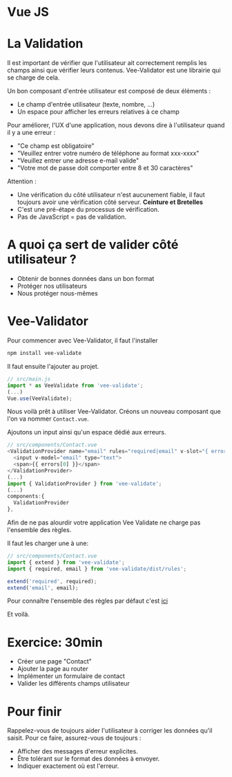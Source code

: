 Vue JS
=
La Validation
==

Il est important de vérifier que l'utilisateur ait correctement remplis les champs ainsi que vérifier leurs contenus. Vee-Validator est une librairie qui se charge de cela.

Un bon composant d'entrée utilisateur est composé de deux éléments :

* Le champ d'entrée utilisateur (texte, nombre, ...)
* Un espace pour afficher les erreurs relatives à ce champ

Pour améliorer, l'UX d'une application, nous devons dire à l'utilisateur quand il y a une erreur :

* "Ce champ est obligatoire" 
* "Veuillez entrer votre numéro de téléphone au format xxx-xxxx"
* "Veuillez entrer une adresse e-mail valide"
* "Votre mot de passe doit comporter entre 8 et 30 caractères"

Attention :

* Une vérification du côté utilisateur n'est aucunement fiable, il faut toujours avoir une vérification côté serveur. **Ceinture et Bretelles**
* C'est une pré-étape du processus de vérification.
* Pas de JavaScript = pas de validation.

A quoi ça sert de valider côté utilisateur ?
===
* Obtenir de bonnes données dans un bon format
* Protéger nos utilisateurs
* Nous protéger nous-mêmes

Vee-Validator
===
Pour commencer avec Vee-Validator, il faut l'installer
```bash
npm install vee-validate
```

Il faut ensuite l'ajouter au projet.
```javascript
// src/main.js
import * as VeeValidate from 'vee-validate';
(...)
Vue.use(VeeValidate);
```

Nous voilà prêt à utiliser Vee-Validator. Créons un nouveau composant que l'on va nommer `Contact.vue`.

Ajoutons un input ainsi qu'un espace dédié aux erreurs.
```javascript
// src/components/Contact.vue
<ValidationProvider name="email" rules="required|email" v-slot="{ errors }">
  <input v-model="email" type="text">
  <span>{{ errors[0] }}</span>
</ValidationProvider>
(...)
import { ValidationProvider } from 'vee-validate';
(...)
components:{
  ValidationProvider
},

```

Afin de ne pas alourdir votre application Vee Validate ne charge pas l'ensemble des règles.

Il faut les charger une à une:
```javascript
// src/components/Contact.vue
import { extend } from 'vee-validate';
import { required, email } from 'vee-validate/dist/rules';

extend('required', required);
extend('email', email);


```

Pour connaître l'ensemble des règles par défaut c'est [ici](https://logaretm.github.io/vee-validate/guide/rules.html#rules)

Et voilà.



Exercice: 30min 
====

* Créer une page "Contact"
* Ajouter la page au router
* Implémenter un formulaire de contact
* Valider les différents champs utilisateur

Pour finir
===

Rappelez-vous de toujours aider l'utilisateur à corriger les données qu'il saisit.
Pour ce faire, assurez-vous de toujours :

* Afficher des messages d'erreur explicites.
* Être tolérant sur le format des données à envoyer.
* Indiquer exactement où est l'erreur.


